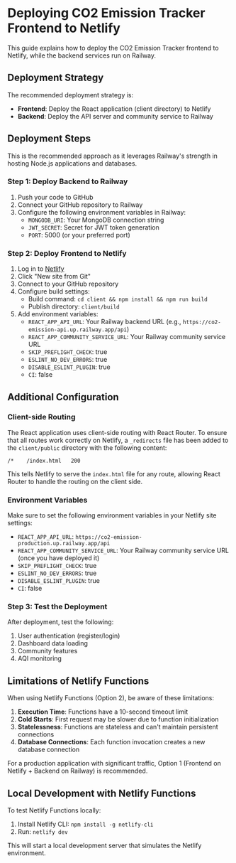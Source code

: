 # Deploying CO2 Emission Tracker Frontend to Netlify

This guide explains how to deploy the CO2 Emission Tracker frontend to Netlify, while the backend services run on Railway.

## Deployment Strategy

The recommended deployment strategy is:

- **Frontend**: Deploy the React application (client directory) to Netlify
- **Backend**: Deploy the API server and community service to Railway

## Deployment Steps

This is the recommended approach as it leverages Railway's strength in hosting Node.js applications and databases.

### Step 1: Deploy Backend to Railway

1. Push your code to GitHub
2. Connect your GitHub repository to Railway
3. Configure the following environment variables in Railway:
   - `MONGODB_URI`: Your MongoDB connection string
   - `JWT_SECRET`: Secret for JWT token generation
   - `PORT`: 5000 (or your preferred port)

### Step 2: Deploy Frontend to Netlify

1. Log in to [Netlify](https://app.netlify.com/)
2. Click "New site from Git"
3. Connect to your GitHub repository
4. Configure build settings:
   - Build command: `cd client && npm install && npm run build`
   - Publish directory: `client/build`
5. Add environment variables:
   - `REACT_APP_API_URL`: Your Railway backend URL (e.g., `https://co2-emission-api.up.railway.app/api`)
   - `REACT_APP_COMMUNITY_SERVICE_URL`: Your Railway community service URL
   - `SKIP_PREFLIGHT_CHECK`: true
   - `ESLINT_NO_DEV_ERRORS`: true
   - `DISABLE_ESLINT_PLUGIN`: true
   - `CI`: false

## Additional Configuration

### Client-side Routing

The React application uses client-side routing with React Router. To ensure that all routes work correctly on Netlify, a `_redirects` file has been added to the `client/public` directory with the following content:

```
/*    /index.html   200
```

This tells Netlify to serve the `index.html` file for any route, allowing React Router to handle the routing on the client side.

### Environment Variables

Make sure to set the following environment variables in your Netlify site settings:

- `REACT_APP_API_URL`: `https://co2-emission-production.up.railway.app/api`
- `REACT_APP_COMMUNITY_SERVICE_URL`: Your Railway community service URL (once you have deployed it)
- `SKIP_PREFLIGHT_CHECK`: true
- `ESLINT_NO_DEV_ERRORS`: true
- `DISABLE_ESLINT_PLUGIN`: true
- `CI`: false

### Step 3: Test the Deployment

After deployment, test the following:
1. User authentication (register/login)
2. Dashboard data loading
3. Community features
4. AQI monitoring

## Limitations of Netlify Functions

When using Netlify Functions (Option 2), be aware of these limitations:

1. **Execution Time**: Functions have a 10-second timeout limit
2. **Cold Starts**: First request may be slower due to function initialization
3. **Statelessness**: Functions are stateless and can't maintain persistent connections
4. **Database Connections**: Each function invocation creates a new database connection

For a production application with significant traffic, Option 1 (Frontend on Netlify + Backend on Railway) is recommended.

## Local Development with Netlify Functions

To test Netlify Functions locally:

1. Install Netlify CLI: `npm install -g netlify-cli`
2. Run: `netlify dev`

This will start a local development server that simulates the Netlify environment.

